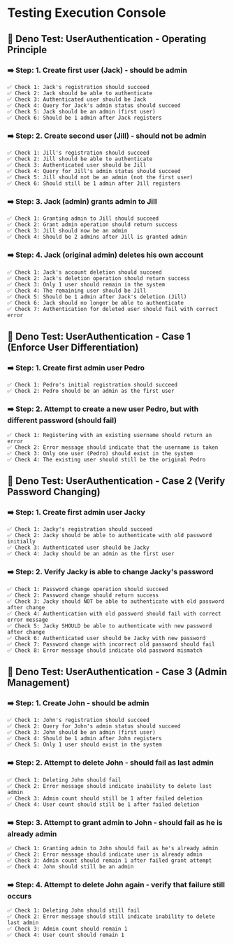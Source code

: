 # Testing Execution Console

## 🧪 Deno Test: UserAuthentication - Operating Principle

### ➡️  Step: 1. Create first user (Jack) - should be admin

    ✅ Check 1: Jack's registration should succeed
    ✅ Check 2: Jack should be able to authenticate
    ✅ Check 3: Authenticated user should be Jack
    ✅ Check 4: Query for Jack's admin status should succeed
    ✅ Check 5: Jack should be an admin (first user)
    ✅ Check 6: Should be 1 admin after Jack registers

### ➡️  Step: 2. Create second user (Jill) - should not be admin

    ✅ Check 1: Jill's registration should succeed
    ✅ Check 2: Jill should be able to authenticate
    ✅ Check 3: Authenticated user should be Jill
    ✅ Check 4: Query for Jill's admin status should succeed
    ✅ Check 5: Jill should not be an admin (not the first user)
    ✅ Check 6: Should still be 1 admin after Jill registers

### ➡️  Step: 3. Jack (admin) grants admin to Jill

    ✅ Check 1: Granting admin to Jill should succeed
    ✅ Check 2: Grant admin operation should return success
    ✅ Check 3: Jill should now be an admin
    ✅ Check 4: Should be 2 admins after Jill is granted admin

### ➡️  Step: 4. Jack (original admin) deletes his own account

    ✅ Check 1: Jack's account deletion should succeed
    ✅ Check 2: Jack's deletion operation should return success
    ✅ Check 3: Only 1 user should remain in the system
    ✅ Check 4: The remaining user should be Jill
    ✅ Check 5: Should be 1 admin after Jack's deletion (Jill)
    ✅ Check 6: Jack should no longer be able to authenticate
    ✅ Check 7: Authentication for deleted user should fail with correct error

## 🧪 Deno Test: UserAuthentication - Case 1 (Enforce User Differentiation)

### ➡️  Step: 1. Create first admin user Pedro

    ✅ Check 1: Pedro's initial registration should succeed
    ✅ Check 2: Pedro should be an admin as the first user

### ➡️  Step: 2. Attempt to create a new user Pedro, but with different password (should fail)

    ✅ Check 1: Registering with an existing username should return an error
    ✅ Check 2: Error message should indicate that the username is taken
    ✅ Check 3: Only one user (Pedro) should exist in the system
    ✅ Check 4: The existing user should still be the original Pedro

## 🧪 Deno Test: UserAuthentication - Case 2 (Verify Password Changing)

### ➡️  Step: 1. Create first admin user Jacky

    ✅ Check 1: Jacky's registration should succeed
    ✅ Check 2: Jacky should be able to authenticate with old password initially
    ✅ Check 3: Authenticated user should be Jacky
    ✅ Check 4: Jacky should be an admin as the first user

### ➡️  Step: 2. Verify Jacky is able to change Jacky's password

    ✅ Check 1: Password change operation should succeed
    ✅ Check 2: Password change should return success
    ✅ Check 3: Jacky should NOT be able to authenticate with old password after change
    ✅ Check 4: Authentication with old password should fail with correct error message
    ✅ Check 5: Jacky SHOULD be able to authenticate with new password after change
    ✅ Check 6: Authenticated user should be Jacky with new password
    ✅ Check 7: Password change with incorrect old password should fail
    ✅ Check 8: Error message should indicate old password mismatch

## 🧪 Deno Test: UserAuthentication - Case 3 (Admin Management)

### ➡️  Step: 1. Create John - should be admin

    ✅ Check 1: John's registration should succeed
    ✅ Check 2: Query for John's admin status should succeed
    ✅ Check 3: John should be an admin (first user)
    ✅ Check 4: Should be 1 admin after John registers
    ✅ Check 5: Only 1 user should exist in the system

### ➡️  Step: 2. Attempt to delete John - should fail as last admin

    ✅ Check 1: Deleting John should fail
    ✅ Check 2: Error message should indicate inability to delete last admin
    ✅ Check 3: Admin count should still be 1 after failed deletion
    ✅ Check 4: User count should still be 1 after failed deletion

### ➡️  Step: 3. Attempt to grant admin to John - should fail as he is already admin

    ✅ Check 1: Granting admin to John should fail as he's already admin
    ✅ Check 2: Error message should indicate user is already admin
    ✅ Check 3: Admin count should remain 1 after failed grant attempt
    ✅ Check 4: John should still be an admin

### ➡️  Step: 4. Attempt to delete John again - verify that failure still occurs

    ✅ Check 1: Deleting John should still fail
    ✅ Check 2: Error message should still indicate inability to delete last admin
    ✅ Check 3: Admin count should remain 1
    ✅ Check 4: User count should remain 1
